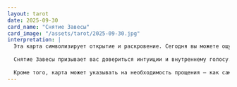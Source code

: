 ```yaml
---
layout: tarot
date: 2025-09-30
card_name: "Снятие Завесы"
card_image: "/assets/tarot/2025-09-30.jpg"
interpretation: |
  Эта карта символизирует открытие и раскровение. Сегодня вы можете ощутить, как невидимые преграды постепенно исчезают, позволяя увидеть более ясную картину ситуации. Возможно, в личной жизни или работе откроются новые горизонты, и вы сможете наконец-то понять, что действительно важно в данный момент. Не бойтесь задавать вопросы и искать правду, даже если она неприятна. Это может стать началом глубоких перемен, которые обогатят ваш опыт и приведут к новому этапу в жизни.
  
  Снятие Завесы призывает вас довериться интуиции и внутреннему голосу. Возможны знамения или подсказки со стороны, которые помогут вам разобраться в текущих обстоятельствах. Вы можете неожиданно получить информацию, которая изменит ваше восприятие происходящего. Откройте глаза и сердце для новых возможностей, и не забывайте делиться своими мыслями с окружающими. Этот день может стать началом чего-то действительно важного и изменяющего для вас.
  
  Кроме того, карта может указывать на необходимость прощения — как самого себя, так и других. Освободитесь от тяжелых эмоций и освойте искусство отпускания. В этот день вам может быть предложено уйти от старых обид и начать новую главу в жизни, где свет и радость станут вашими главными спутниками.
---
```


